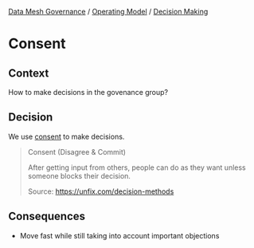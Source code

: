 [Data Mesh Governance](https://www.datamesh-governance.com/) / [Operating Model](https://www.datamesh-governance.com/#operating-model) / [Decision Making](https://www.datamesh-governance.com/#decision-making)

# Consent

## Context

How to make decisions in the govenance group?

## Decision

We use [consent](https://unfix.com/decision-methods) to make decisions.

> Consent (Disagree & Commit)
>
> After getting input from others, people can do as they want unless someone blocks their decision.
> 
> Source: https://unfix.com/decision-methods

## Consequences

- Move fast while still taking into account important objections
